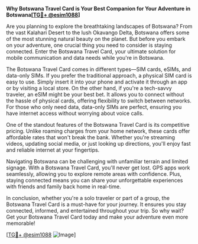 **Why Botswana Travel Card is Your Best Companion for Your Adventure in Botswana[[TG💪+ @esim1088](https://t.me/s/esim1088)]**

Are you planning to explore the breathtaking landscapes of Botswana? From the vast Kalahari Desert to the lush Okavango Delta, Botswana offers some of the most stunning natural beauty on the planet. But before you embark on your adventure, one crucial thing you need to consider is staying connected. Enter the Botswana Travel Card, your ultimate solution for mobile communication and data needs while you're in Botswana.

The Botswana Travel Card comes in different types—SIM cards, eSIMs, and data-only SIMs. If you prefer the traditional approach, a physical SIM card is easy to use. Simply insert it into your phone and activate it through an app or by visiting a local store. On the other hand, if you're a tech-savvy traveler, an eSIM might be your best bet. It allows you to connect without the hassle of physical cards, offering flexibility to switch between networks. For those who only need data, data-only SIMs are perfect, ensuring you have internet access without worrying about voice calls.

One of the standout features of the Botswana Travel Card is its competitive pricing. Unlike roaming charges from your home network, these cards offer affordable rates that won't break the bank. Whether you're streaming videos, updating social media, or just looking up directions, you'll enjoy fast and reliable internet at your fingertips.

Navigating Botswana can be challenging with unfamiliar terrain and limited signage. With a Botswana Travel Card, you'll never get lost. GPS apps work seamlessly, allowing you to explore remote areas with confidence. Plus, staying connected means you can share your unforgettable experiences with friends and family back home in real-time.

In conclusion, whether you're a solo traveler or part of a group, the Botswana Travel Card is a must-have for your journey. It ensures you stay connected, informed, and entertained throughout your trip. So why wait? Get your Botswana Travel Card today and make your adventure even more memorable!

[[TG💪+ @esim1088](https://t.me/s/esim1088) ![Image](https://i.postimg.cc/Y0z9fWf4/image.png)]